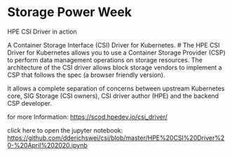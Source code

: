# Storage Power Week
HPE CSI Driver in action

A Container Storage Interface (CSI) Driver for Kubernetes. #
The HPE CSI Driver for Kubernetes allows you to use a Container Storage Provider (CSP) to perform data management operations on storage resources. The architecture of the CSI driver allows block storage vendors to implement a CSP that follows the spec (a browser friendly version).

It allows a complete separation of concerns between upstream Kubernetes core, SIG Storage (CSI owners), CSI driver author (HPE) and the backend CSP developer.

for more Information: https://scod.hpedev.io/csi_driver/


click here to open the jupyter notebook: https://github.com/dderichswei/csi/blob/master/HPE%20CSI%20Driver%20-%20April%202020.ipynb
